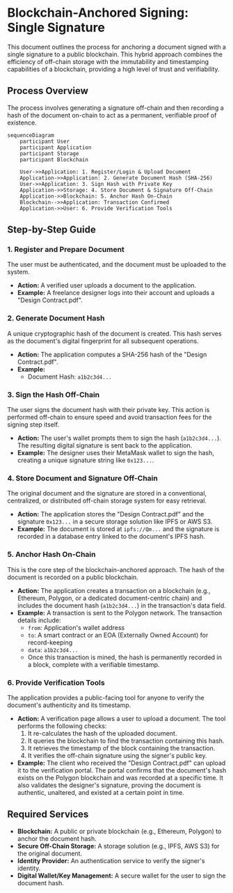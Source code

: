 # Blockchain-Anchored Signing: Single Signature

This document outlines the process for anchoring a document signed with a single signature to a public blockchain. This hybrid approach combines the efficiency of off-chain storage with the immutability and timestamping capabilities of a blockchain, providing a high level of trust and verifiability.

## Process Overview

The process involves generating a signature off-chain and then recording a hash of the document on-chain to act as a permanent, verifiable proof of existence.

```mermaid
sequenceDiagram
    participant User
    participant Application
    participant Storage
    participant Blockchain

    User->>Application: 1. Register/Login & Upload Document
    Application->>Application: 2. Generate Document Hash (SHA-256)
    User->>Application: 3. Sign Hash with Private Key
    Application->>Storage: 4. Store Document & Signature Off-Chain
    Application->>Blockchain: 5. Anchor Hash On-Chain
    Blockchain-->>Application: Transaction Confirmed
    Application->>User: 6. Provide Verification Tools
```

## Step-by-Step Guide

### 1. Register and Prepare Document

The user must be authenticated, and the document must be uploaded to the system.

*   **Action:** A verified user uploads a document to the application.
*   **Example:** A freelance designer logs into their account and uploads a "Design Contract.pdf".

### 2. Generate Document Hash

A unique cryptographic hash of the document is created. This hash serves as the document's digital fingerprint for all subsequent operations.

*   **Action:** The application computes a SHA-256 hash of the "Design Contract.pdf".
*   **Example:**
    *   Document Hash: `a1b2c3d4...`

### 3. Sign the Hash Off-Chain

The user signs the document hash with their private key. This action is performed off-chain to ensure speed and avoid transaction fees for the signing step itself.

*   **Action:** The user's wallet prompts them to sign the hash (`a1b2c3d4...`). The resulting digital signature is sent back to the application.
*   **Example:** The designer uses their MetaMask wallet to sign the hash, creating a unique signature string like `0x123...`.

### 4. Store Document and Signature Off-Chain

The original document and the signature are stored in a conventional, centralized, or distributed off-chain storage system for easy retrieval.

*   **Action:** The application stores the "Design Contract.pdf" and the signature `0x123...` in a secure storage solution like IPFS or AWS S3.
*   **Example:** The document is stored at `ipfs://Qm...` and the signature is recorded in a database entry linked to the document's IPFS hash.

### 5. Anchor Hash On-Chain

This is the core step of the blockchain-anchored approach. The hash of the document is recorded on a public blockchain.

*   **Action:** The application creates a transaction on a blockchain (e.g., Ethereum, Polygon, or a dedicated document-centric chain) and includes the document hash (`a1b2c3d4...`) in the transaction's data field.
*   **Example:** A transaction is sent to the Polygon network. The transaction details include:
    *   `from`: Application's wallet address
    *   `to`: A smart contract or an EOA (Externally Owned Account) for record-keeping
    *   `data`: `a1b2c3d4...`
    *   Once this transaction is mined, the hash is permanently recorded in a block, complete with a verifiable timestamp.

### 6. Provide Verification Tools

The application provides a public-facing tool for anyone to verify the document's authenticity and its timestamp.

*   **Action:** A verification page allows a user to upload a document. The tool performs the following checks:
    1.  It re-calculates the hash of the uploaded document.
    2.  It queries the blockchain to find the transaction containing this hash.
    3.  It retrieves the timestamp of the block containing the transaction.
    4.  It verifies the off-chain signature using the signer's public key.
*   **Example:** The client who received the "Design Contract.pdf" can upload it to the verification portal. The portal confirms that the document's hash exists on the Polygon blockchain and was recorded at a specific time. It also validates the designer's signature, proving the document is authentic, unaltered, and existed at a certain point in time.
## Required Services

*   **Blockchain:** A public or private blockchain (e.g., Ethereum, Polygon) to anchor the document hash.
*   **Secure Off-Chain Storage:** A storage solution (e.g., IPFS, AWS S3) for the original document.
*   **Identity Provider:** An authentication service to verify the signer's identity.
*   **Digital Wallet/Key Management:** A secure wallet for the user to sign the document hash.